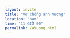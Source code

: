 ```yaml
---
layout: invite
title: "Vợ chồng anh Vương"
location: "nam"
time: "11 GIỜ 00"
permalink: /aVuong.html
---
```


